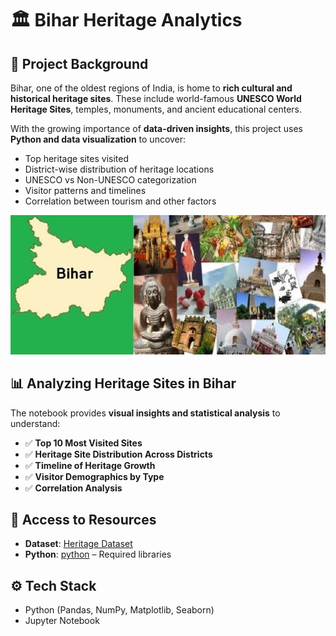 # 🏛 Bihar Heritage Analytics  

## 📖 Project Background  
Bihar, one of the oldest regions of India, is home to **rich cultural and historical heritage sites**. These include world-famous **UNESCO World Heritage Sites**, temples, monuments, and ancient educational centers.  

With the growing importance of **data-driven insights**, this project uses **Python and data visualization** to uncover:  
- Top heritage sites visited  
- District-wise distribution of heritage locations  
- UNESCO vs Non-UNESCO categorization  
- Visitor patterns and timelines  
- Correlation between tourism and other factors  

<div style="text-align:center">
  <img src="https://github.com/Anamikaasinghraj/Bihar_Heritage/blob/main/assests/bihar.jpg" alt="Bihar Heritage Banner" width="600"/>
</div>  

## 📊 Analyzing Heritage Sites in Bihar  
The notebook provides **visual insights and statistical analysis** to understand:  
- ✅ **Top 10 Most Visited Sites**  
- ✅ **Heritage Site Distribution Across Districts**  
- ✅ **Timeline of Heritage Growth**  
- ✅ **Visitor Demographics by Type**  
- ✅ **Correlation Analysis**  

## 📂 Access to Resources  

- **Dataset**: [Heritage Dataset](https://github.com/Anamikaasinghraj/Bihar_Heritage/blob/main/bihar_heritage_full.csv)  
- **Python**: [python](https://github.com/Anamikaasinghraj/Bihar_Heritage/blob/main/heritage.ipynb) – Required libraries    

## ⚙️ Tech Stack  
- Python (Pandas, NumPy, Matplotlib, Seaborn)  
- Jupyter Notebook  



